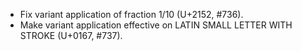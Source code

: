  * Fix variant application of fraction 1/10 (U+2152, #736).
 * Make variant application effective on LATIN SMALL LETTER WITH STROKE (U+0167, #737).